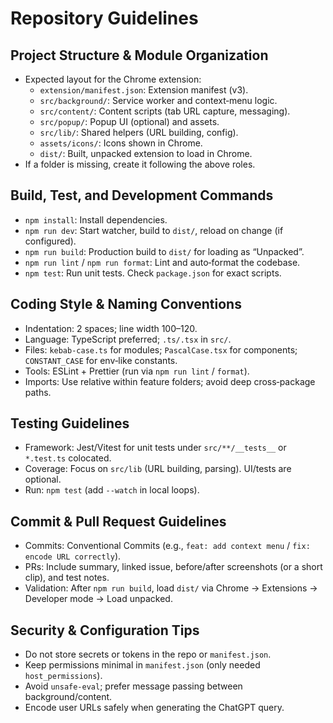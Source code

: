 # Repository Guidelines

## Project Structure & Module Organization
- Expected layout for the Chrome extension:
  - `extension/manifest.json`: Extension manifest (v3).
  - `src/background/`: Service worker and context‑menu logic.
  - `src/content/`: Content scripts (tab URL capture, messaging).
  - `src/popup/`: Popup UI (optional) and assets.
  - `src/lib/`: Shared helpers (URL building, config).
  - `assets/icons/`: Icons shown in Chrome.
  - `dist/`: Built, unpacked extension to load in Chrome.
- If a folder is missing, create it following the above roles.

## Build, Test, and Development Commands
- `npm install`: Install dependencies.
- `npm run dev`: Start watcher, build to `dist/`, reload on change (if configured).
- `npm run build`: Production build to `dist/` for loading as “Unpacked”.
- `npm run lint` / `npm run format`: Lint and auto‑format the codebase.
- `npm test`: Run unit tests. Check `package.json` for exact scripts.

## Coding Style & Naming Conventions
- Indentation: 2 spaces; line width 100–120.
- Language: TypeScript preferred; `.ts/.tsx` in `src/`.
- Files: `kebab-case.ts` for modules; `PascalCase.tsx` for components; `CONSTANT_CASE` for env‑like constants.
- Tools: ESLint + Prettier (run via `npm run lint` / `format`).
- Imports: Use relative within feature folders; avoid deep cross‑package paths.

## Testing Guidelines
- Framework: Jest/Vitest for unit tests under `src/**/__tests__` or `*.test.ts` colocated.
- Coverage: Focus on `src/lib` (URL building, parsing). UI/tests are optional.
- Run: `npm test` (add `--watch` in local loops).

## Commit & Pull Request Guidelines
- Commits: Conventional Commits (e.g., `feat: add context menu` / `fix: encode URL correctly`).
- PRs: Include summary, linked issue, before/after screenshots (or a short clip), and test notes.
- Validation: After `npm run build`, load `dist/` via Chrome → Extensions → Developer mode → Load unpacked.

## Security & Configuration Tips
- Do not store secrets or tokens in the repo or `manifest.json`.
- Keep permissions minimal in `manifest.json` (only needed `host_permissions`).
- Avoid `unsafe-eval`; prefer message passing between background/content.
- Encode user URLs safely when generating the ChatGPT query.

